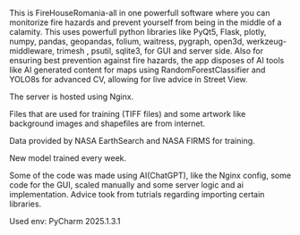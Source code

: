 This is FireHouseRomania-all in one powerfull software where you can monitorize fire hazards and prevent yourself from being in the middle of a calamity.
This uses powerfull python libraries like PyQt5, Flask, plotly, numpy, pandas, geopandas, folium, waitress, pygraph, open3d, werkzeug-middleware, trimesh , psutil, sqlite3, for GUI and server side.
Also for ensuring best prevention against fire hazards, the app disposes of AI tools like AI generated content for maps using RandomForestClassifier and YOLO8s for advanced CV, allowing for live advice in Street View.

The server is hosted using Nginx.

Files that are used for training (TIFF files) and some artwork like background images and shapefiles are from internet.

Data provided by NASA EarthSearch and NASA FIRMS for training.

New model trained every week.

Some of the code was made using AI(ChatGPT), like the Nginx config, some code for the GUI, scaled manually and some server logic and ai implementation.
Advice took from tutrials regarding importing certain libraries.

Used env: PyCharm 2025.1.3.1


